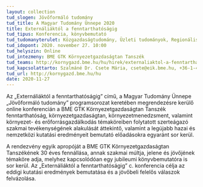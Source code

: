 ```yaml
---
layout: collection
tud_slogen: Jövőformáló tudomány
tud_title: A Magyar Tudomány Ünnepe 2020
title: Externáliáktól a fenntarthatóságig
tud_tipus: Konferencia, könyvbemutató
tud_tudomanyterulet: Közgazdaságtudomány, Üzleti tudományok, Regionális tudomány, Interdiszciplináris
tud_idopont: 2020. november 27. 10:00
tud_helyszin: Online
tud_intezmeny: BME GTK Környezetgazdaságtan Tanszék
tud_teams: http://kornygazd.bme.hu/hu/hirek/externaliaktol-a-fenntarthatosagig-online-konferencia-a-magyar-tudomany-uennepe-joevoformalo-tudomany-programsorozat-kereteben
tud_kapcsolattarto: Szalmáné Dr. Csete Mária, csete@eik.bme.hu, +36-1-463-2018
tud_url: http://kornygazd.bme.hu/hu
date: 2020-11-27
---
```

Az „Externáliáktól a fenntarthatóságig” című, a Magyar Tudomány Ünnepe „Jövőformáló tudomány” programsorozat keretében megrendezésre kerülő online konferencián a BME GTK Környezetgazdaságtan Tanszék fenntarthatóság, környezetgazdaságtan, környezetmenedzsment, valamint környezet- és erőforrásgazdálkodás témaköreiben folytatott szerteágazó szakmai tevékenységének alakulását áttekintő, valamint a legújabb hazai és nemzetközi kutatási eredményeit bemutató előadásokra egyaránt sor kerül.

A rendezvény egyik apropóját a BME GTK Környezetgazdaságtan Tanszékének 30 éves fennállása, annak szakmai múltja, jelene és jövőjének témaköre adja, melyhez kapcsolódóan egy jubileumi könyvbemutatóra is sor kerül. Az „Externáliáktól a fenntarthatóságig” c. konferencia célja az eddigi kutatási eredmények bemutatása és a jövőbeli felelős válaszok felvázolása.
